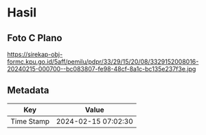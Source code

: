 # Hasil

## Foto C Plano

https://sirekap-obj-formc.kpu.go.id/5aff/pemilu/pdpr/33/29/15/20/08/3329152008016-20240215-000700--bc083807-fe98-48cf-8a1c-bc135e237f3e.jpg


## Metadata

| Key        | Value               |
| ---------- | ------------------- |
| Time Stamp | 2024-02-15 07:02:30 |



